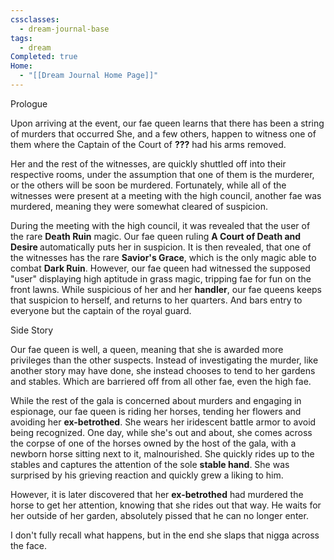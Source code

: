 ```yaml
---
cssclasses:
  - dream-journal-base
tags:
  - dream
Completed: true
Home:
  - "[[Dream Journal Home Page]]"
---
```

<div class="wrapper grid">
	<div class="grid left">
		<div class="box ">
			<div class="callout-title"> <div class="callout-title-inner">  Prologue</div> </div>
			<p> Upon arriving at the event, our fae queen learns that there has been a string of murders that occurred She, and a few others, happen to witness one of them where the Captain of the Court of <b>???</b>  had his arms removed.</p>
			<p>Her and the rest of the witnesses, are quickly shuttled off into their respective rooms, under the assumption that one of them is the murderer, or the others will be soon be murdered. Fortunately, while all of the witnesses were present at a meeting with the high council, another fae was murdered, meaning they were somewhat cleared of suspicion.</p>
			<p>During the meeting with the high council, it was revealed that the user of the rare <b>Death Ruin</b> magic.  Our fae queen ruling <b> A Court of Death and Desire </b> automatically puts her in suspicion.  It is then revealed, that one of the witnesses has the rare <b>Savior's Grace</b>, which is the only magic able to combat <b>Dark Ruin</b>.  However, our fae queen had witnessed the supposed "user" displaying high aptitude in grass magic, tripping fae for fun on the front lawns. While suspicious of her and her <b>handler</b>, our fae queens keeps that suspicion to herself, and returns to her quarters. And bars entry to everyone but the captain of the royal guard. </p>
		</div>
	</div>
	<div class="grid right">
		<div class="box ">
			<div class="callout-title"> <div class="callout-title-inner"> Side Story</div> </div>
			<p>Our fae queen is well, a queen, meaning that she is awarded more privileges than the other suspects. Instead of investigating the murder, like another story may have done, she instead chooses to tend to her gardens and stables. Which are barriered off from all other fae, even the high fae.</p>
			<p>While the rest of the gala is concerned about murders and engaging in espionage, our fae queen is riding her horses, tending her flowers and avoiding her <b>ex-betrothed</b>. She wears her iridescent battle armor to avoid being recognized. One day, while she's out and about, she comes across the corpse of one of the horses owned by the host of the gala, with a newborn horse sitting next to it, malnourished.  She quickly rides up to the stables and captures the attention of the sole <b>stable hand</b>. She was surprised by his grieving reaction and quickly grew a liking to him. </p>
			<p>However, it is later discovered that her <b>ex-betrothed</b> had murdered the horse to get her attention, knowing that she rides out that way. He waits for her outside of her garden, absolutely pissed that he can no longer enter.</p>
			<p>I don't fully recall what happens, but in the end she slaps that nigga across the face.</p>
		</div>
	</div>
</div>